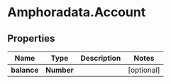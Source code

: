 # Amphoradata.Account

## Properties

Name | Type | Description | Notes
------------ | ------------- | ------------- | -------------
**balance** | **Number** |  | [optional] 


